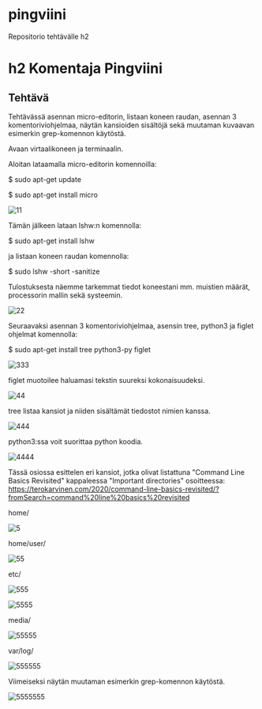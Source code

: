 # pingviini
Repositorio tehtävälle h2


# h2 Komentaja Pingviini

## Tehtävä

Tehtävässä asennan micro-editorin, listaan koneen raudan, asennan 3 komentoriviohjelmaa, näytän kansioiden sisältöjä sekä muutaman kuvaavan esimerkin grep-komennon käytöstä.

Avaan virtaalikoneen ja terminaalin.

Aloitan lataamalla micro-editorin komennoilla:

 $ sudo apt-get update

 $ sudo apt-get install micro

![11](https://user-images.githubusercontent.com/112497215/213946557-36ebcab7-c5ad-4557-bc6a-5eb25e15cacb.PNG)

Tämän jälkeen lataan lshw:n komennolla:

 $ sudo apt-get install lshw
 
ja listaan koneen raudan komennolla: 
 
 $ sudo lshw -short -sanitize
  
  Tulostuksesta näemme tarkemmat tiedot koneestani mm. muistien määrät, processorin mallin sekä systeemin.
  
![22](https://user-images.githubusercontent.com/112497215/213946562-30c91b22-77ad-48b7-a806-579d4ea7990b.PNG)

Seuraavaksi asennan 3 komentoriviohjelmaa, asensin tree, python3 ja figlet ohjelmat komennolla:

 $ sudo apt-get install tree python3-py figlet
 
 
![333](https://user-images.githubusercontent.com/112497215/213946568-0f0137a2-c779-44c6-93ec-b202c8051f4f.PNG)

figlet muotoilee haluamasi tekstin suureksi kokonaisuudeksi.

![44](https://user-images.githubusercontent.com/112497215/213946579-5694734f-9455-401c-b31e-3c503795e2a0.PNG)

tree listaa kansiot ja niiden sisältämät tiedostot nimien kanssa.

![444](https://user-images.githubusercontent.com/112497215/213946582-fc5620cc-cfaf-4261-a01c-8905df48840a.PNG)

python3:ssa voit suorittaa python koodia.

![4444](https://user-images.githubusercontent.com/112497215/213946588-a0f3820f-e801-4339-8774-b0141db93cc1.PNG)

Tässä osiossa esittelen eri kansiot, jotka olivat listattuna  "Command Line Basics Revisited" kappaleessa "Important directories" osoitteessa: https://terokarvinen.com/2020/command-line-basics-revisited/?fromSearch=command%20line%20basics%20revisited

home/

![5](https://user-images.githubusercontent.com/112497215/213946598-a0c0263c-b3d1-49d0-a2b5-8ca547133f5d.PNG)

home/user/

![55](https://user-images.githubusercontent.com/112497215/213946600-b8394311-86a0-42ed-90b3-15a710752586.PNG)

etc/

![555](https://user-images.githubusercontent.com/112497215/213946603-96bed7c4-d910-4ed8-a3c1-469b9eb91eac.PNG)


![5555](https://user-images.githubusercontent.com/112497215/213946605-b448b7e6-6864-45aa-be0c-570a34f4f2eb.PNG)

media/

![55555](https://user-images.githubusercontent.com/112497215/213946612-a110165e-d6f6-40f3-a5fd-f277526162e1.PNG)

var/log/

![555555](https://user-images.githubusercontent.com/112497215/213946616-71453c2d-c5ee-4ea9-8bca-9b02c2707d12.PNG)

Viimeiseksi näytän muutaman esimerkin grep-komennon käytöstä.

![5555555](https://user-images.githubusercontent.com/112497215/213946619-73772446-a56c-4e36-a74d-4d90a03767e3.PNG)
